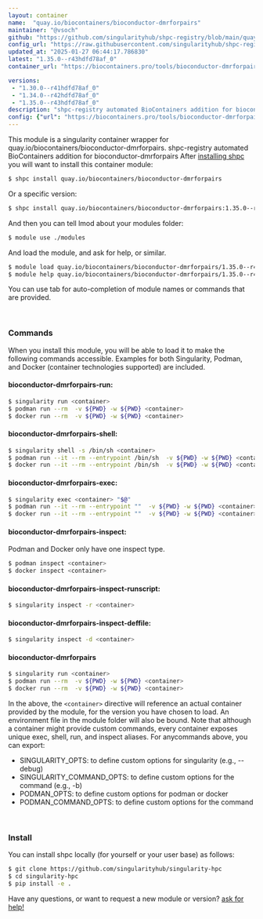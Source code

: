 ```yaml
---
layout: container
name:  "quay.io/biocontainers/bioconductor-dmrforpairs"
maintainer: "@vsoch"
github: "https://github.com/singularityhub/shpc-registry/blob/main/quay.io/biocontainers/bioconductor-dmrforpairs/container.yaml"
config_url: "https://raw.githubusercontent.com/singularityhub/shpc-registry/main/quay.io/biocontainers/bioconductor-dmrforpairs/container.yaml"
updated_at: "2025-01-27 06:44:17.786830"
latest: "1.35.0--r43hdfd78af_0"
container_url: "https://biocontainers.pro/tools/bioconductor-dmrforpairs"

versions:
 - "1.30.0--r41hdfd78af_0"
 - "1.34.0--r42hdfd78af_0"
 - "1.35.0--r43hdfd78af_0"
description: "shpc-registry automated BioContainers addition for bioconductor-dmrforpairs"
config: {"url": "https://biocontainers.pro/tools/bioconductor-dmrforpairs", "maintainer": "@vsoch", "description": "shpc-registry automated BioContainers addition for bioconductor-dmrforpairs", "latest": {"1.35.0--r43hdfd78af_0": "sha256:e3d177dcc318af649d751975ea5daff128bfaae4a04a52a5b9660ac29126d572"}, "tags": {"1.30.0--r41hdfd78af_0": "sha256:0c2d87846719792bfcec02130e4512d8650783b91d0f38440a615319add412ec", "1.34.0--r42hdfd78af_0": "sha256:86d387f4b234eaf1a43e941c64c6af84485bf6c7747013d874e336987b68f52d", "1.35.0--r43hdfd78af_0": "sha256:e3d177dcc318af649d751975ea5daff128bfaae4a04a52a5b9660ac29126d572"}, "docker": "quay.io/biocontainers/bioconductor-dmrforpairs"}
---
```


This module is a singularity container wrapper for quay.io/biocontainers/bioconductor-dmrforpairs.
shpc-registry automated BioContainers addition for bioconductor-dmrforpairs
After [installing shpc](#install) you will want to install this container module:


```bash
$ shpc install quay.io/biocontainers/bioconductor-dmrforpairs
```

Or a specific version:

```bash
$ shpc install quay.io/biocontainers/bioconductor-dmrforpairs:1.35.0--r43hdfd78af_0
```

And then you can tell lmod about your modules folder:

```bash
$ module use ./modules
```

And load the module, and ask for help, or similar.

```bash
$ module load quay.io/biocontainers/bioconductor-dmrforpairs/1.35.0--r43hdfd78af_0
$ module help quay.io/biocontainers/bioconductor-dmrforpairs/1.35.0--r43hdfd78af_0
```

You can use tab for auto-completion of module names or commands that are provided.

<br>

### Commands

When you install this module, you will be able to load it to make the following commands accessible.
Examples for both Singularity, Podman, and Docker (container technologies supported) are included.

#### bioconductor-dmrforpairs-run:

```bash
$ singularity run <container>
$ podman run --rm  -v ${PWD} -w ${PWD} <container>
$ docker run --rm  -v ${PWD} -w ${PWD} <container>
```

#### bioconductor-dmrforpairs-shell:

```bash
$ singularity shell -s /bin/sh <container>
$ podman run --it --rm --entrypoint /bin/sh  -v ${PWD} -w ${PWD} <container>
$ docker run --it --rm --entrypoint /bin/sh  -v ${PWD} -w ${PWD} <container>
```

#### bioconductor-dmrforpairs-exec:

```bash
$ singularity exec <container> "$@"
$ podman run --it --rm --entrypoint ""  -v ${PWD} -w ${PWD} <container> "$@"
$ docker run --it --rm --entrypoint ""  -v ${PWD} -w ${PWD} <container> "$@"
```

#### bioconductor-dmrforpairs-inspect:

Podman and Docker only have one inspect type.

```bash
$ podman inspect <container>
$ docker inspect <container>
```

#### bioconductor-dmrforpairs-inspect-runscript:

```bash
$ singularity inspect -r <container>
```

#### bioconductor-dmrforpairs-inspect-deffile:

```bash
$ singularity inspect -d <container>
```



#### bioconductor-dmrforpairs

```bash
$ singularity run <container>
$ podman run --rm  -v ${PWD} -w ${PWD} <container>
$ docker run --rm  -v ${PWD} -w ${PWD} <container>
```


In the above, the `<container>` directive will reference an actual container provided
by the module, for the version you have chosen to load. An environment file in the
module folder will also be bound. Note that although a container
might provide custom commands, every container exposes unique exec, shell, run, and
inspect aliases. For anycommands above, you can export:

 - SINGULARITY_OPTS: to define custom options for singularity (e.g., --debug)
 - SINGULARITY_COMMAND_OPTS: to define custom options for the command (e.g., -b)
 - PODMAN_OPTS: to define custom options for podman or docker
 - PODMAN_COMMAND_OPTS: to define custom options for the command

<br>

### Install

You can install shpc locally (for yourself or your user base) as follows:

```bash
$ git clone https://github.com/singularityhub/singularity-hpc
$ cd singularity-hpc
$ pip install -e .
```

Have any questions, or want to request a new module or version? [ask for help!](https://github.com/singularityhub/singularity-hpc/issues)
